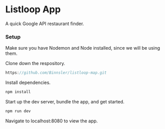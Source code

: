 # Listloop App

A quick Google API restaurant finder.

### Setup

Make sure you have Nodemon and Node installed, since we will be using them.

Clone down the respository.

```javascript
https://github.com/Binnsler/listloop-map.git
```

Install dependencies.

```javascript
npm install
```

Start up the dev server, bundle the app, and get started.

```javascript
npm run dev
```

Navigate to localhost:8080 to view the app.
